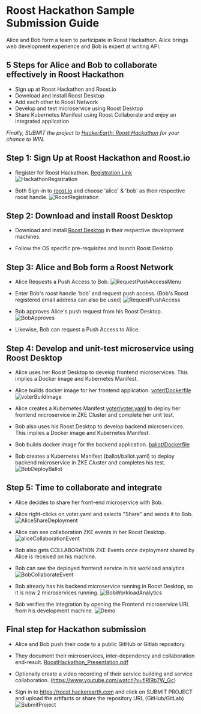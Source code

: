 # Roost Hackathon Sample Submission Guide
Alice and Bob form a team to participate in Roost Hackathon. 
Alice brings web development experience and Bob is expert at writing API.

## 5 Steps for Alice and Bob to collaborate effectively in Roost Hackathon
 - Sign up at Roost Hackathon and Roost.io
 - Download and install Roost Desktop
 - Add each other to Roost Network
 - Develop and test microservice using Roost Desktop
 - Share Kubernetes Manifest using Roost Collaborate and enjoy an integrated application
 
 _*Finally, SUBMIT the project to [HackerEarth: Roost Hackathon](https://roost.hackerearth.com) for your chance to WIN.*_

## Step 1: Sign Up at Roost Hackathon and Roost.io
- Register for Roost Hackathon. [Registration Link](https://roost.hackerearth.com/)
![HackathonRegistration](images/HackathonRegistration.png)

- Both Sign-in to [roost.io](https://roost.io) and choose 'alice' & 'bob' as their respective roost handle.
![RoostRegistration](images/RoostRegistration.png)

## Step 2: Download and install Roost Desktop
- Download and install [Roost Desktop](http://roost.io/download) in their respective development machines.

- Follow the OS specific pre-requisites and launch Roost Desktop

## Step 3: Alice and Bob form a Roost Network
- Alice Requests a Push Access to Bob.
![RequestPushAccessMenu](images/RequestPushAccessMenu.png)

- Enter Bob's roost handle 'bob' and request push access. (Bob's Roost registered email address can also be used)
![RequestPushAccess](images/RequestPushAccess.png)

- Bob approves Alice's push request from his Roost Desktop.
![BobApproves](images/BobApproves.PNG)

- Likewise, Bob can request a Push Access to Alice.

## Step 4: Develop and unit-test microservice using Roost Desktop
- Alice uses her Roost Desktop to develop frontend microservices. This implies a Docker image and Kubernetes Manifest.

- Alice builds docker image for her frontend application. [voter/Dockerfile](voter/Dockerfile)
![voterBuildImage](images/voterBuildImage.png)

- Alice creates a Kubernetes Manifest [voter/voter.yaml](voter/voter.yaml) to deploy her frontend microservice in ZKE Cluster and complete her unit test.

- Bob also uses his Roost Desktop to develop backend microservices. This implies a Docker image and Kubernetes Manifest.

- Bob builds docker image for the backend application. [ballot/Dockerfile](ballot/Dockerfile)

- Bob creates a Kubernetes Manifest (ballot/ballot.yaml) to deploy backend microservice in ZKE Cluster and completes his test.
![BobDeployBallot](images/BallotApplyToZKE.PNG)

## Step 5: Time to collaborate and integrate
- Alice decides to share her front-end microservice with Bob.

- Alice right-clicks on voter.yaml and selects "Share" and sends it to Bob.
![AliceShareDeployment](images/AliceShareDeployment.png)

- Alice can see collaboration ZKE events in her Roost Desktop.
![aliceCollaborationEvent](images/aliceCollaborationEvent.png)

- Bob also gets COLLABORATION ZKE Events once deployment shared by Alice is received on his machine.

- Bob can see the deployed frontend service in his workload analytics.
![BobCollaborateEvent](images/BobCollaborateEvent.png)

- Bob already has his backend microservice running in Roost Desktop, so it is now 2 microservices running.
![BobWorkloadAnalytics](images/WorkloadAnalytics.PNG)

- Bob verifies the integration by opening the Frontend microservice URL from his development machine.
![Demo](images/demo.png)

## Final step for Hackathon submission

- Alice and Bob push their code to a public GitHub or Gitlab repository.

- They document their microservices, inter-dependency and collaboration end-result. [RoostHackathon_Presentation.pdf](RoostHackathon_Presentation.pdf)

- Optionally create a video recording of their service building and service collaboration. (https://www.youtube.com/watch?v=flRl9b7W_Gc)

- Sign in to https://roost.hackerearth.com and click on SUBMIT PROJECT and upload the artifacts or share the repository URL (GitHub/GitLab)
![SubmitProject](images/SubmitProject.png)
